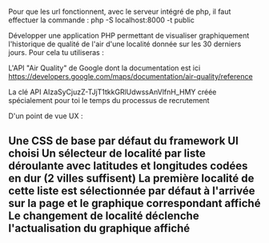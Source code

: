 Pour que les url fonctionnent, avec le serveur intégré de php, il faut effectuer la commande : php -S localhost:8000 -t public

Développer une application PHP permettant de visualiser graphiquement l'historique de qualité de l'air d'une localité donnée sur les 30 derniers jours.
Pour cela tu utiliseras :

L'API "Air Quality" de Google dont la documentation est ici https://developers.google.com/maps/documentation/air-quality/reference

La clé API AIzaSyCjuzZ-TJjT1tkkGRlUdwssAnVlfnH_HMY créée spécialement pour toi le temps du processus de recrutement

D'un point de vue UX :

Une CSS de base par défaut du framework UI choisi
Un sélecteur de localité par liste déroulante avec latitudes et longitudes codées en dur (2 villes suffisent)
La première localité de cette liste est sélectionnée par défaut à l'arrivée sur la page et le graphique correspondant affiché
Le changement de localité déclenche l'actualisation du graphique affiché
---